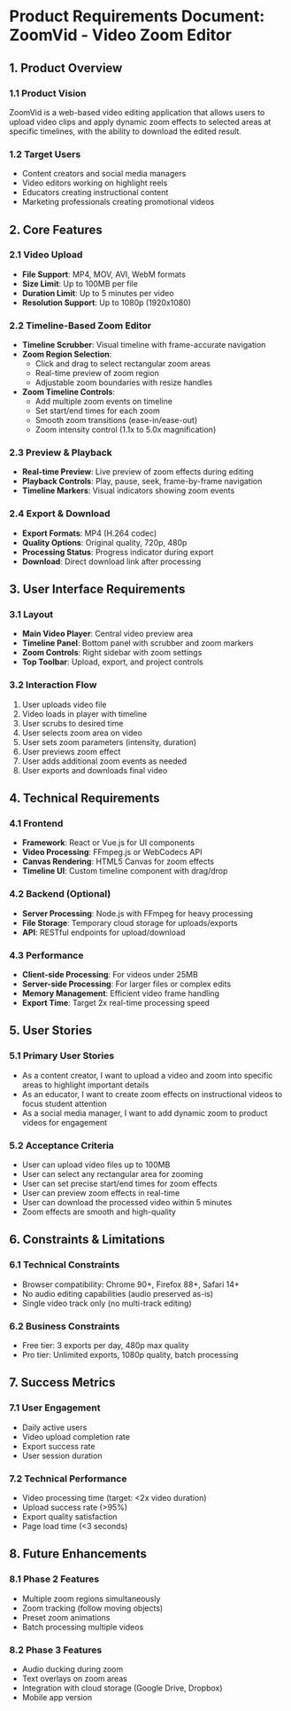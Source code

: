 # Product Requirements Document: ZoomVid - Video Zoom Editor

## 1. Product Overview

### 1.1 Product Vision
ZoomVid is a web-based video editing application that allows users to upload video clips and apply dynamic zoom effects to selected areas at specific timelines, with the ability to download the edited result.

### 1.2 Target Users
- Content creators and social media managers
- Video editors working on highlight reels
- Educators creating instructional content
- Marketing professionals creating promotional videos

## 2. Core Features

### 2.1 Video Upload
- **File Support**: MP4, MOV, AVI, WebM formats
- **Size Limit**: Up to 100MB per file
- **Duration Limit**: Up to 5 minutes per video
- **Resolution Support**: Up to 1080p (1920x1080)

### 2.2 Timeline-Based Zoom Editor
- **Timeline Scrubber**: Visual timeline with frame-accurate navigation
- **Zoom Region Selection**: 
  - Click and drag to select rectangular zoom areas
  - Real-time preview of zoom region
  - Adjustable zoom boundaries with resize handles
- **Zoom Timeline Controls**:
  - Add multiple zoom events on timeline
  - Set start/end times for each zoom
  - Smooth zoom transitions (ease-in/ease-out)
  - Zoom intensity control (1.1x to 5.0x magnification)

### 2.3 Preview & Playback
- **Real-time Preview**: Live preview of zoom effects during editing
- **Playback Controls**: Play, pause, seek, frame-by-frame navigation
- **Timeline Markers**: Visual indicators showing zoom events

### 2.4 Export & Download
- **Export Formats**: MP4 (H.264 codec)
- **Quality Options**: Original quality, 720p, 480p
- **Processing Status**: Progress indicator during export
- **Download**: Direct download link after processing

## 3. User Interface Requirements

### 3.1 Layout
- **Main Video Player**: Central video preview area
- **Timeline Panel**: Bottom panel with scrubber and zoom markers
- **Zoom Controls**: Right sidebar with zoom settings
- **Top Toolbar**: Upload, export, and project controls

### 3.2 Interaction Flow
1. User uploads video file
2. Video loads in player with timeline
3. User scrubs to desired time
4. User selects zoom area on video
5. User sets zoom parameters (intensity, duration)
6. User previews zoom effect
7. User adds additional zoom events as needed
8. User exports and downloads final video

## 4. Technical Requirements

### 4.1 Frontend
- **Framework**: React or Vue.js for UI components
- **Video Processing**: FFmpeg.js or WebCodecs API
- **Canvas Rendering**: HTML5 Canvas for zoom effects
- **Timeline UI**: Custom timeline component with drag/drop

### 4.2 Backend (Optional)
- **Server Processing**: Node.js with FFmpeg for heavy processing
- **File Storage**: Temporary cloud storage for uploads/exports
- **API**: RESTful endpoints for upload/download

### 4.3 Performance
- **Client-side Processing**: For videos under 25MB
- **Server-side Processing**: For larger files or complex edits
- **Memory Management**: Efficient video frame handling
- **Export Time**: Target 2x real-time processing speed

## 5. User Stories

### 5.1 Primary User Stories
- As a content creator, I want to upload a video and zoom into specific areas to highlight important details
- As an educator, I want to create zoom effects on instructional videos to focus student attention
- As a social media manager, I want to add dynamic zoom to product videos for engagement

### 5.2 Acceptance Criteria
- User can upload video files up to 100MB
- User can select any rectangular area for zooming
- User can set precise start/end times for zoom effects
- User can preview zoom effects in real-time
- User can download the processed video within 5 minutes
- Zoom effects are smooth and high-quality

## 6. Constraints & Limitations

### 6.1 Technical Constraints
- Browser compatibility: Chrome 90+, Firefox 88+, Safari 14+
- No audio editing capabilities (audio preserved as-is)
- Single video track only (no multi-track editing)

### 6.2 Business Constraints
- Free tier: 3 exports per day, 480p max quality
- Pro tier: Unlimited exports, 1080p quality, batch processing

## 7. Success Metrics

### 7.1 User Engagement
- Daily active users
- Video upload completion rate
- Export success rate
- User session duration

### 7.2 Technical Performance
- Video processing time (target: <2x video duration)
- Upload success rate (>95%)
- Export quality satisfaction
- Page load time (<3 seconds)

## 8. Future Enhancements

### 8.1 Phase 2 Features
- Multiple zoom regions simultaneously
- Zoom tracking (follow moving objects)
- Preset zoom animations
- Batch processing multiple videos

### 8.2 Phase 3 Features
- Audio ducking during zoom
- Text overlays on zoom areas
- Integration with cloud storage (Google Drive, Dropbox)
- Mobile app version